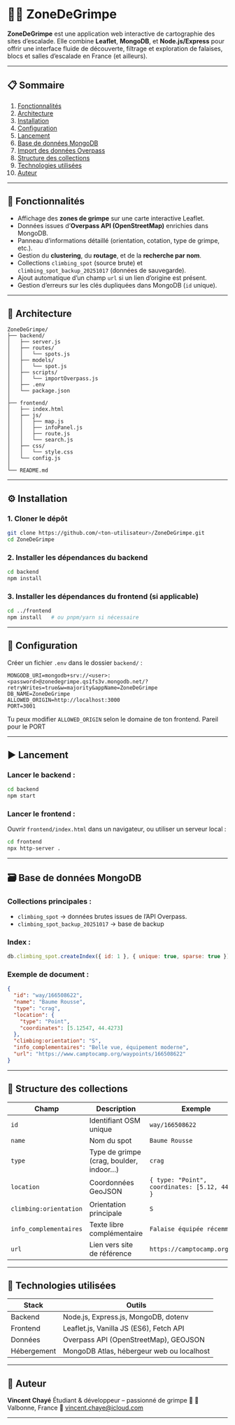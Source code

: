 # 🧗‍♂️ ZoneDeGrimpe

**ZoneDeGrimpe** est une application web interactive de cartographie des sites d’escalade.
Elle combine **Leaflet**, **MongoDB**, et **Node.js/Express** pour offrir une interface fluide de découverte, filtrage et exploration de falaises, blocs et salles d’escalade en France (et ailleurs).

---

## 📋 Sommaire

1. [Fonctionnalités](#-fonctionnalités)
2. [Architecture](#-architecture)
3. [Installation](#-installation)
4. [Configuration](#-configuration)
5. [Lancement](#-lancement)
6. [Base de données MongoDB](#-base-de-données-mongodb)
7. [Import des données Overpass](#-import-des-données-overpass)
8. [Structure des collections](#-structure-des-collections)
9. [Technologies utilisées](#-technologies-utilisées)
10. [Auteur](#-auteur)

---

## 🚀 Fonctionnalités

* Affichage des **zones de grimpe** sur une carte interactive Leaflet.
* Données issues d’**Overpass API (OpenStreetMap)** enrichies dans MongoDB.
* Panneau d’informations détaillé (orientation, cotation, type de grimpe, etc.).
* Gestion du **clustering**, du **routage**, et de la **recherche par nom**.
* Collections `climbing_spot` (source brute) et `climbing_spot_backup_20251017` (données de sauvegarde).
* Ajout automatique d’un champ `url` si un lien d’origine est présent.
* Gestion d’erreurs sur les clés dupliquées dans MongoDB (`id` unique).

---

## 🧩 Architecture

```
ZoneDeGrimpe/
├── backend/
│   ├── server.js
│   ├── routes/
│   │   └── spots.js
│   ├── models/
│   │   └── spot.js
│   ├── scripts/
│   │   └── importOverpass.js
│   ├── .env
│   └── package.json
│
├── frontend/
│   ├── index.html
│   ├── js/
│   │   ├── map.js
│   │   ├── infoPanel.js
│   │   ├── route.js
│   │   └── search.js
│   ├── css/
│   │   └── style.css
│   └── config.js
│
└── README.md
```

---

## ⚙️ Installation

### 1. Cloner le dépôt

```bash
git clone https://github.com/<ton-utilisateur>/ZoneDeGrimpe.git
cd ZoneDeGrimpe
```

### 2. Installer les dépendances du backend

```bash
cd backend
npm install
```

### 3. Installer les dépendances du frontend (si applicable)

```bash
cd ../frontend
npm install   # ou pnpm/yarn si nécessaire
```

---

## 🔧 Configuration

Créer un fichier `.env` dans le dossier `backend/` :

```env
MONGODB_URI=mongodb+srv://<user>:<password>@zonedegrimpe.qs1fs3v.mongodb.net/?retryWrites=true&w=majority&appName=ZoneDeGrimpe
DB_NAME=ZoneDeGrimpe
ALLOWED_ORIGIN=http://localhost:3000
PORT=3001
```

Tu peux modifier `ALLOWED_ORIGIN` selon le domaine de ton frontend.
Pareil pour le PORT

---

## ▶️ Lancement

### Lancer le backend :

```bash
cd backend
npm start
```

### Lancer le frontend :

Ouvrir `frontend/index.html` dans un navigateur, ou utiliser un serveur local :

```bash
cd frontend
npx http-server .
```

---

## 🗃️ Base de données MongoDB

### Collections principales :

* `climbing_spot` → données brutes issues de l’API Overpass.
* `climbing_spot_backup_20251017` → base de backup

### Index :

```js
db.climbing_spot.createIndex({ id: 1 }, { unique: true, sparse: true });
```

### Exemple de document :

```json
{
  "id": "way/166508622",
  "name": "Baume Rousse",
  "type": "crag",
  "location": {
    "type": "Point",
    "coordinates": [5.12547, 44.4273]
  },
  "climbing:orientation": "S",
  "info_complementaires": "Belle vue, équipement moderne",
  "url": "https://www.camptocamp.org/waypoints/166508622"
}
```

---

## 🧱 Structure des collections

| Champ                  | Description                             | Exemple                                         |
| ---------------------- | --------------------------------------- | ----------------------------------------------- |
| `id`                   | Identifiant OSM unique                  | `way/166508622`                                 |
| `name`                 | Nom du spot                             | `Baume Rousse`                                  |
| `type`                 | Type de grimpe (crag, boulder, indoor…) | `crag`                                          |
| `location`             | Coordonnées GeoJSON                     | `{ type: "Point", coordinates: [5.12, 44.42] }` |
| `climbing:orientation` | Orientation principale                  | `S`                                             |
| `info_complementaires` | Texte libre complémentaire              | `Falaise équipée récemment`                     |
| `url`                  | Lien vers site de référence             | `https://camptocamp.org/...`                    |

---

## 🧠 Technologies utilisées

| Stack       | Outils                                    |
| ----------- | ----------------------------------------- |
| Backend     | Node.js, Express.js, MongoDB, dotenv      |
| Frontend    | Leaflet.js, Vanilla JS (ES6), Fetch API   |
| Données     | Overpass API (OpenStreetMap), GEOJSON        |
| Hébergement | MongoDB Atlas, hébergeur web ou localhost |

---

## 👤 Auteur

**Vincent Chayé**
Étudiant & développeur – passionné de grimpe 🧗
📍 Valbonne, France
📧 [vincent.chaye@icloud.com](mailto:vincent.chaye@icloud.com)

---
